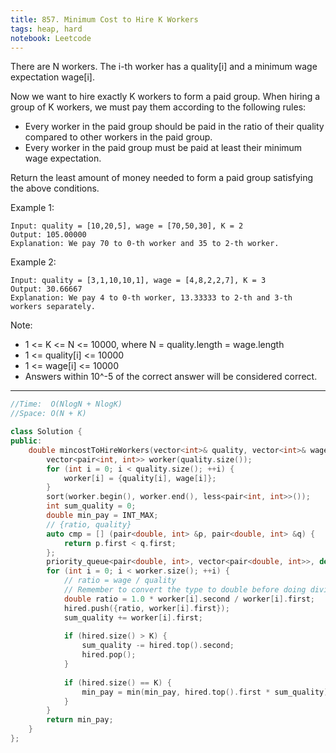 ```yaml
---
title: 857. Minimum Cost to Hire K Workers
tags: heap, hard
notebook: Leetcode
---
```


There are N workers.  The i-th worker has a quality[i] and a minimum wage expectation wage[i].

Now we want to hire exactly K workers to form a paid group.  When hiring a group of K workers, we must pay them according to the following rules:

- Every worker in the paid group should be paid in the ratio of their quality compared to other workers in the paid group.
- Every worker in the paid group must be paid at least their minimum wage expectation.

Return the least amount of money needed to form a paid group satisfying the above conditions.

Example 1:
```
Input: quality = [10,20,5], wage = [70,50,30], K = 2
Output: 105.00000
Explanation: We pay 70 to 0-th worker and 35 to 2-th worker.
```
Example 2:
```
Input: quality = [3,1,10,10,1], wage = [4,8,2,2,7], K = 3
Output: 30.66667
Explanation: We pay 4 to 0-th worker, 13.33333 to 2-th and 3-th workers separately. 
```
Note:

- 1 <= K <= N <= 10000, where N = quality.length = wage.length
- 1 <= quality[i] <= 10000
- 1 <= wage[i] <= 10000
- Answers within 10^-5 of the correct answer will be considered correct.

----------

```c++
//Time:  O(NlogN + NlogK)
//Space: O(N + K)

class Solution {
public:
    double mincostToHireWorkers(vector<int>& quality, vector<int>& wage, int K) {
        vector<pair<int, int>> worker(quality.size());
        for (int i = 0; i < quality.size(); ++i) {
            worker[i] = {quality[i], wage[i]};
        }
        sort(worker.begin(), worker.end(), less<pair<int, int>>());
        int sum_quality = 0;
        double min_pay = INT_MAX;
        // {ratio, quality}
        auto cmp = [] (pair<double, int> &p, pair<double, int> &q) {
            return p.first < q.first;
        };
        priority_queue<pair<double, int>, vector<pair<double, int>>, decltype(cmp)> hired(cmp);
        for (int i = 0; i < worker.size(); ++i) {
            // ratio = wage / quality
            // Remember to convert the type to double before doing division
            double ratio = 1.0 * worker[i].second / worker[i].first;
            hired.push({ratio, worker[i].first});
            sum_quality += worker[i].first;
            
            if (hired.size() > K) {
                sum_quality -= hired.top().second;
                hired.pop();
            }
            
            if (hired.size() == K) {
                min_pay = min(min_pay, hired.top().first * sum_quality);
            }
        }
        return min_pay;
    }
};
```